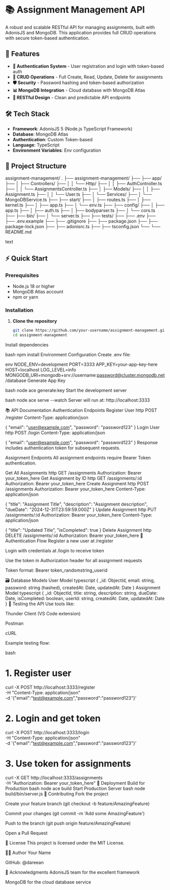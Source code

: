 # 📚 Assignment Management API

A robust and scalable RESTful API for managing assignments, built with AdonisJS and MongoDB. This application provides full CRUD operations with secure token-based authentication.

## 🚀 Features

- **🔐 Authentication System** - User registration and login with token-based auth
- **📝 CRUD Operations** - Full Create, Read, Update, Delete for assignments
- **🛡️ Security** - Password hashing and token-based authorization
- **📊 MongoDB Integration** - Cloud database with MongoDB Atlas
- **🎯 RESTful Design** - Clean and predictable API endpoints

## 🛠️ Tech Stack

- **Framework**: AdonisJS 5 (Node.js TypeScript Framework)
- **Database**: MongoDB Atlas
- **Authentication**: Custom Token-based
- **Language**: TypeScript
- **Environment Variables**: Env configuration

## 📁 Project Structure
assignment-management/
.
├── assignment-management/
├── ├── app/
├── │ ├── Controllers/
├── │ │ └── Http/
├── │ │ ├── AuthController.ts
├── │ │ └── AssignmentsController.ts
├── │ ├── Models/
├── │ │ ├── Assignment.ts
├── │ │ └── User.ts
├── │ └── Services/
├── │ └── MongoDBService.ts
├── ├── start/
├── │ ├── routes.ts
├── │ ├── kernel.ts
├── │ ├── app.ts
├── │ └── env.ts
├── ├── config/
├── │ ├── app.ts
├── │ ├── auth.ts
├── │ ├── bodyparser.ts
├── │ └── cors.ts
├── ├── bin/
├── │ └── server.ts
├── ├── tests/
├── ├── .env
├── ├── .env.example
├── ├── .gitignore
├── ├── package.json
├── ├── package-lock.json
├── ├── adonisrc.ts
├── ├── tsconfig.json
└── └── README.md

text

## ⚡ Quick Start

### Prerequisites
- Node.js 18 or higher
- MongoDB Atlas account
- npm or yarn

### Installation

1. **Clone the repository**
   ```bash
   git clone https://github.com/your-username/assignment-management.git
   cd assignment-management
Install dependencies

bash
npm install
Environment Configuration
Create .env file:

env
NODE_ENV=development
PORT=3333
APP_KEY=your-app-key-here
HOST=localhost
LOG_LEVEL=info
MONGODB_URI=mongodb+srv://username:password@cluster.mongodb.net/database
Generate App Key

bash
node ace generate:key
Start the development server

bash
node ace serve --watch
Server will run at: http://localhost:3333

📚 API Documentation
Authentication Endpoints
Register User
http
POST /register
Content-Type: application/json

{
  "email": "user@example.com",
  "password": "password123"
}
Login User
http
POST /login
Content-Type: application/json

{
  "email": "user@example.com",
  "password": "password123"
}
Response includes authentication token for subsequent requests.

Assignment Endpoints
All assignment endpoints require Bearer Token authentication.

Get All Assignments
http
GET /assignments
Authorization: Bearer your_token_here
Get Assignment by ID
http
GET /assignments/:id
Authorization: Bearer your_token_here
Create Assignment
http
POST /assignments
Authorization: Bearer your_token_here
Content-Type: application/json

{
  "title": "Assignment Title",
  "description": "Assignment description",
  "dueDate": "2024-12-31T23:59:59.000Z"
}
Update Assignment
http
PUT /assignments/:id
Authorization: Bearer your_token_here
Content-Type: application/json

{
  "title": "Updated Title",
  "isCompleted": true
}
Delete Assignment
http
DELETE /assignments/:id
Authorization: Bearer your_token_here
🔐 Authentication Flow
Register a new user at /register

Login with credentials at /login to receive token

Use the token in Authorization header for all assignment requests

Token format: Bearer token_randomstring_userid

🗃️ Database Models
User Model
typescript
{
  _id: ObjectId,
  email: string,
  password: string (hashed),
  createdAt: Date,
  updatedAt: Date
}
Assignment Model
typescript
{
  _id: ObjectId,
  title: string,
  description: string,
  dueDate: Date,
  isCompleted: boolean,
  userId: string,
  createdAt: Date,
  updatedAt: Date
}
🧪 Testing the API
Use tools like:

Thunder Client (VS Code extension)

Postman

cURL

Example testing flow:

bash
# 1. Register user
curl -X POST http://localhost:3333/register \
  -H "Content-Type: application/json" \
  -d '{"email":"test@example.com","password":"password123"}'

# 2. Login and get token
curl -X POST http://localhost:3333/login \
  -H "Content-Type: application/json" \
  -d '{"email":"test@example.com","password":"password123"}'

# 3. Use token for assignments
curl -X GET http://localhost:3333/assignments \
  -H "Authorization: Bearer your_token_here"
🚀 Deployment
Build for Production
bash
node ace build
Start Production Server
bash
node build/bin/server.js
🤝 Contributing
Fork the project

Create your feature branch (git checkout -b feature/AmazingFeature)

Commit your changes (git commit -m 'Add some AmazingFeature')

Push to the branch (git push origin feature/AmazingFeature)

Open a Pull Request

📝 License
This project is licensed under the MIT License.

👨‍💻 Author
Your Name

GitHub: @dareean

🙏 Acknowledgments
AdonisJS team for the excellent framework

MongoDB for the cloud database service
